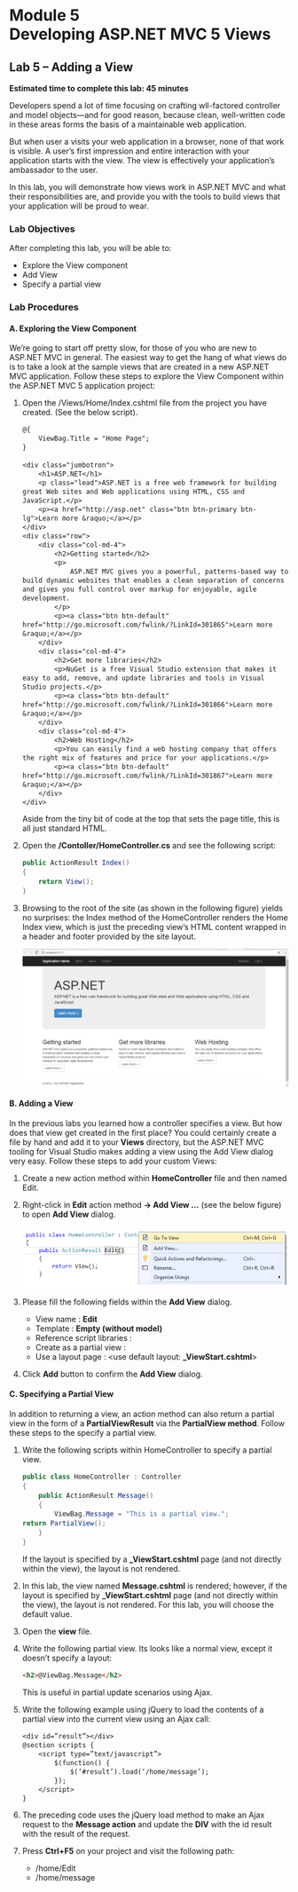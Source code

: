 # Module 5 <br> Developing ASP.NET MVC 5 Views

## Lab 5 – Adding a View

**Estimated time to complete this lab: 45 minutes**

Developers spend a lot of time focusing on crafting wll-factored controller and model objects—and for good reason, because clean, well-written code in these areas forms the basis of a maintainable web application.

But when user a visits your web application in a browser, none of that work is visible. A user’s first impression and entire interaction with your application starts with the view. The view is effectively your application’s ambassador to the user.

In this lab, you will demonstrate how views work in ASP.NET MVC and what their responsibilities are, and provide you with the tools to build views that your application will be proud to wear.

### Lab Objectives

After completing this lab, you will be able to:

-	Explore the View component
-	Add View
-	Specify a partial view

### Lab Procedures

#### A.	Exploring the View Component

We’re going to start off pretty slow, for those of you who are new to ASP.NET MVC in general. The easiest way to get the hang of what views do is to take a look at the sample views that are created in a new ASP.NET MVC application. Follow these steps to explore the View Component within the ASP.NET MVC 5 application project:

1.	Open the /Views/Home/Index.cshtml file from the project you have created. (See the below script).

    ``` Razor
    @{
        ViewBag.Title = "Home Page";
    }

    <div class="jumbotron">
        <h1>ASP.NET</h1>
        <p class="lead">ASP.NET is a free web framework for building great Web sites and Web applications using HTML, CSS and JavaScript.</p>
        <p><a href="http://asp.net" class="btn btn-primary btn-lg">Learn more &raquo;</a></p>
    </div>
    <div class="row">
        <div class="col-md-4">
            <h2>Getting started</h2>
            <p>
                ASP.NET MVC gives you a powerful, patterns-based way to build dynamic websites that enables a clean separation of concerns and gives you full control over markup for enjoyable, agile development.
            </p>
            <p><a class="btn btn-default" href="http://go.microsoft.com/fwlink/?LinkId=301865">Learn more &raquo;</a></p>
        </div>
        <div class="col-md-4">
            <h2>Get more libraries</h2>
            <p>NuGet is a free Visual Studio extension that makes it easy to add, remove, and update libraries and tools in Visual Studio projects.</p>
            <p><a class="btn btn-default" href="http://go.microsoft.com/fwlink/?LinkId=301866">Learn more &raquo;</a></p>
        </div>
        <div class="col-md-4">
            <h2>Web Hosting</h2>
            <p>You can easily find a web hosting company that offers the right mix of features and price for your applications.</p>
            <p><a class="btn btn-default" href="http://go.microsoft.com/fwlink/?LinkId=301867">Learn more &raquo;</a></p>
        </div>
    </div>
    ```

    Aside from the tiny bit of code at the top that sets the page title, this is all just standard HTML.

2.	Open the **/Contoller/HomeController.cs** and see the following script:

    ``` cs
    public ActionResult Index()
    {
        return View();
    }
    ```

3.	Browsing to the root of the site (as shown in the following figure) yields no surprises: the Index method of the HomeController renders the Home Index view, which is just the preceding view’s HTML content wrapped in a header and footer provided by the site layout.

    ![](_/L05-1.png)

#### B.	Adding a View

In the previous labs you learned how a controller specifies a view. But how does that view get created in the first place? You could certainly create a file by hand and add it to your **Views** directory, but the ASP.NET MVC tooling for Visual Studio makes adding a view using the Add View dialog very easy. Follow these steps to add your custom Views:

1.	Create a new action method within **HomeController** file and then named Edit.
2.	Right-click in **Edit** action method **&rarr; Add View ...** (see the below figure) to open **Add View** dialog.

    ![](_/L05-2.png)

3.	Please fill the following fields within the **Add View** dialog.
    -	View name		            : **Edit**
    -	Template			        : **Empty (without model)**
    -	Reference script libraries	: <use default layout> 
    -	Create as a partial view 	: <use default value>
    -	Use a layout page		    : <use default layout: **\_ViewStart.cshtml**>

4.	Click **Add** button to confirm the **Add View** dialog.

#### C.	Specifying a Partial View 

In addition to returning a view, an action method can also return a partial view in the form of a **PartialViewResult** via the **PartialView method**. Follow these steps to the specify a partial view.

1.	Write the following scripts within HomeController to specify a partial view.

    ``` cs
    public class HomeController : Controller
    {
        public ActionResult Message()
        {
            ViewBag.Message = "This is a partial view.";
    return PartialView();
        }
    }
    ```

    If the layout is specified by a **\_ViewStart.cshtml** page (and not directly within the view), the layout is not rendered.

2.	In this lab, the view named **Message.cshtml** is rendered; however, if the layout is specified by **\_ViewStart.cshtml** page (and not directly within the view), the layout is not rendered. For this lab, you will choose the default value.

3.	Open the **view** file.

4.	Write the following partial view. Its looks like a normal view, except it doesn’t specify a layout:

    ``` HTML
    <h2>@ViewBag.Message</h2>
    ```
    
    This is useful in partial update scenarios using Ajax.

5.	Write the following example using jQuery to load the contents of a partial view into the current view using an Ajax call:

    ``` Razor
    <div id=”result”></div>
    @section scripts {
        <script type=”text/javascript”>
            $(function() {
                $(‘#result’).load(‘/home/message’);
            });
        </script>
    }
    ```

6.	The preceding code uses the jQuery load method to make an Ajax request to the **Message action** and update the **DIV** with the id result with the result of the request.

7.	Press **Ctrl+F5** on your project and visit the following path:
    -	/home/Edit
    -	/home/message
